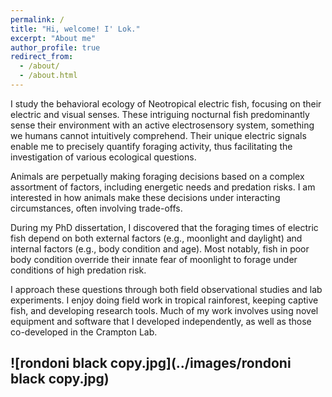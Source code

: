 ```yaml
---
permalink: /
title: "Hi, welcome! I' Lok."
excerpt: "About me"
author_profile: true
redirect_from: 
  - /about/
  - /about.html
---
```


I study the behavioral ecology of Neotropical electric fish, focusing on their electric and visual senses. These intriguing nocturnal fish predominantly sense their environment with an active electrosensory system, something we humans cannot intuitively comprehend. Their unique electric signals enable me to precisely quantify foraging activity, thus facilitating the investigation of various ecological questions.

Animals are perpetually making foraging decisions based on a complex assortment of factors, including energetic needs and predation risks. I am interested in how animals make these decisions under interacting circumstances, often involving trade-offs.

During my PhD dissertation, I discovered that the foraging times of electric fish depend on both external factors (e.g., moonlight and daylight) and internal factors (e.g., body condition and age). Most notably, fish in poor body condition override their innate fear of moonlight to forage under conditions of high predation risk.

I approach these questions through both field observational studies and lab experiments. I enjoy doing field work in tropical rainforest, keeping captive fish, and developing research tools. Much of my work involves using novel equipment and software that I developed independently, as well as those co-developed in the Crampton Lab.

![rondoni black copy.jpg](../images/rondoni black copy.jpg)
---
